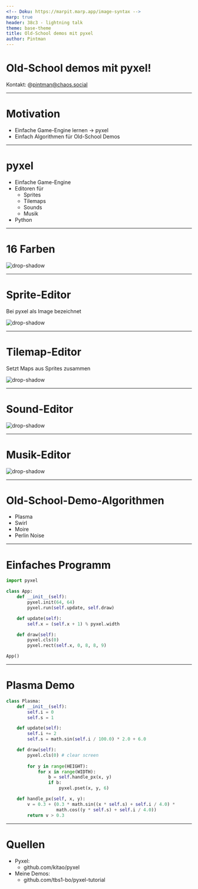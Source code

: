 ```yaml
---
<!-- Doku: https://marpit.marp.app/image-syntax -->
marp: true
header: 38c3 - lightning talk
theme: base-theme
title: Old-School demos mit pyxel
author: Pintman
---
```


# Old-School demos mit pyxel!

Kontakt: @pintman@chaos.social

---

# Motivation

- Einfache Game-Engine lernen -> pyxel
- Einfach Algorithmen für Old-School Demos

---

# pyxel

- Einfache Game-Engine
- Editoren für   
  - Sprites
  - Tilemaps
  - Sounds
  - Musik
- Python


---

# 16 Farben

![drop-shadow](pyxel_colors.png)

--- 

# Sprite-Editor

Bei pyxel als Image bezeichnet

![drop-shadow](pyxel_image_editor.gif)

---
# Tilemap-Editor

Setzt Maps aus Sprites zusammen

![drop-shadow](pyxel_tilemap_editor.gif)

---

# Sound-Editor

![drop-shadow](pyxel_sound.gif)

---

# Musik-Editor

![drop-shadow](pyxel_music.gif)


---

# Old-School-Demo-Algorithmen

- Plasma
- Swirl
- Moire
- Perlin Noise

---

# Einfaches Programm

```python
import pyxel

class App:
    def __init__(self):
        pyxel.init(64, 64)
        pyxel.run(self.update, self.draw)

    def update(self):
        self.x = (self.x + 1) % pyxel.width

    def draw(self):
        pyxel.cls(0)
        pyxel.rect(self.x, 0, 8, 8, 9)

App()
```

---

# Plasma Demo

```python
class Plasma:
    def __init__(self):
        self.i = 0
        self.s = 1

    def update(self):
        self.i += 2
        self.s = math.sin(self.i / 100.0) * 2.0 + 6.0

    def draw(self):
        pyxel.cls(0) # clear screen
        
        for y in range(HEIGHT):
            for x in range(WIDTH):
                b = self.handle_px(x, y)
                if b:
                    pyxel.pset(x, y, 6)

    def handle_px(self, x, y):
        v = 0.3 + (0.3 * math.sin((x * self.s) + self.i / 4.0) *
                   math.cos((y * self.s) + self.i / 4.0))
        return v > 0.3
```

---

# Quellen

- Pyxel: 
  - github.com/kitao/pyxel
- Meine Demos: 
  - github.com/tbs1-bo/pyxel-tutorial
